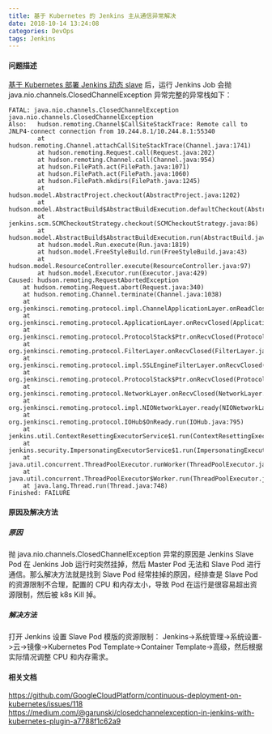 ```yaml
---
title: 基于 Kubernetes 的 Jenkins 主从通信异常解决
date: 2018-10-14 13:24:08
categories: DevOps
tags: Jenkins
---
```


#### 问题描述
[基于 Kubernetes 部署 Jenkins 动态 slave](https://qhh0205.github.io/2018/10/14/%E5%9F%BA%E4%BA%8E-Kubernetes-%E7%9A%84%E5%8A%A8%E6%80%81-Jenkins-slave-%E9%83%A8%E7%BD%B2/) 后，运行 Jenkins Job 会抛java.nio.channels.ClosedChannelException 异常完整的异常栈如下：
```
FATAL: java.nio.channels.ClosedChannelException
java.nio.channels.ClosedChannelException
Also:   hudson.remoting.Channel$CallSiteStackTrace: Remote call to JNLP4-connect connection from 10.244.8.1/10.244.8.1:55340
		at hudson.remoting.Channel.attachCallSiteStackTrace(Channel.java:1741)
		at hudson.remoting.Request.call(Request.java:202)
		at hudson.remoting.Channel.call(Channel.java:954)
		at hudson.FilePath.act(FilePath.java:1071)
		at hudson.FilePath.act(FilePath.java:1060)
		at hudson.FilePath.mkdirs(FilePath.java:1245)
		at hudson.model.AbstractProject.checkout(AbstractProject.java:1202)
		at hudson.model.AbstractBuild$AbstractBuildExecution.defaultCheckout(AbstractBuild.java:574)
		at jenkins.scm.SCMCheckoutStrategy.checkout(SCMCheckoutStrategy.java:86)
		at hudson.model.AbstractBuild$AbstractBuildExecution.run(AbstractBuild.java:499)
		at hudson.model.Run.execute(Run.java:1819)
		at hudson.model.FreeStyleBuild.run(FreeStyleBuild.java:43)
		at hudson.model.ResourceController.execute(ResourceController.java:97)
		at hudson.model.Executor.run(Executor.java:429)
Caused: hudson.remoting.RequestAbortedException
	at hudson.remoting.Request.abort(Request.java:340)
	at hudson.remoting.Channel.terminate(Channel.java:1038)
	at org.jenkinsci.remoting.protocol.impl.ChannelApplicationLayer.onReadClosed(ChannelApplicationLayer.java:209)
	at org.jenkinsci.remoting.protocol.ApplicationLayer.onRecvClosed(ApplicationLayer.java:222)
	at org.jenkinsci.remoting.protocol.ProtocolStack$Ptr.onRecvClosed(ProtocolStack.java:832)
	at org.jenkinsci.remoting.protocol.FilterLayer.onRecvClosed(FilterLayer.java:287)
	at org.jenkinsci.remoting.protocol.impl.SSLEngineFilterLayer.onRecvClosed(SSLEngineFilterLayer.java:172)
	at org.jenkinsci.remoting.protocol.ProtocolStack$Ptr.onRecvClosed(ProtocolStack.java:832)
	at org.jenkinsci.remoting.protocol.NetworkLayer.onRecvClosed(NetworkLayer.java:154)
	at org.jenkinsci.remoting.protocol.impl.NIONetworkLayer.ready(NIONetworkLayer.java:142)
	at org.jenkinsci.remoting.protocol.IOHub$OnReady.run(IOHub.java:795)
	at jenkins.util.ContextResettingExecutorService$1.run(ContextResettingExecutorService.java:28)
	at jenkins.security.ImpersonatingExecutorService$1.run(ImpersonatingExecutorService.java:59)
	at java.util.concurrent.ThreadPoolExecutor.runWorker(ThreadPoolExecutor.java:1149)
	at java.util.concurrent.ThreadPoolExecutor$Worker.run(ThreadPoolExecutor.java:624)
	at java.lang.Thread.run(Thread.java:748)
Finished: FAILURE
```

#### 原因及解决方法
##### 原因
抛 java.nio.channels.ClosedChannelException 异常的原因是 Jenkins Slave Pod 在 Jenkins Job 运行时突然挂掉，然后 Master Pod 无法和 Slave Pod 进行通信。那么解决方法就是找到 Slave Pod 经常挂掉的原因，经排查是 Slave Pod 的资源限制不合理，配置的 CPU 和内存太小，导致 Pod 在运行是很容易超出资源限制，然后被 k8s Kill 掉。
##### 解决方法
 打开 Jenkins 设置 Slave Pod 模版的资源限制：
Jenkins->系统管理->系统设置->云->镜像->Kubernetes Pod Template->Container Template->高级，然后根据实际情况调整 CPU 和内存需求。
 
#### 相关文档
https://github.com/GoogleCloudPlatform/continuous-deployment-on-kubernetes/issues/118
https://medium.com/@garunski/closedchannelexception-in-jenkins-with-kubernetes-plugin-a7788f1c62a9
